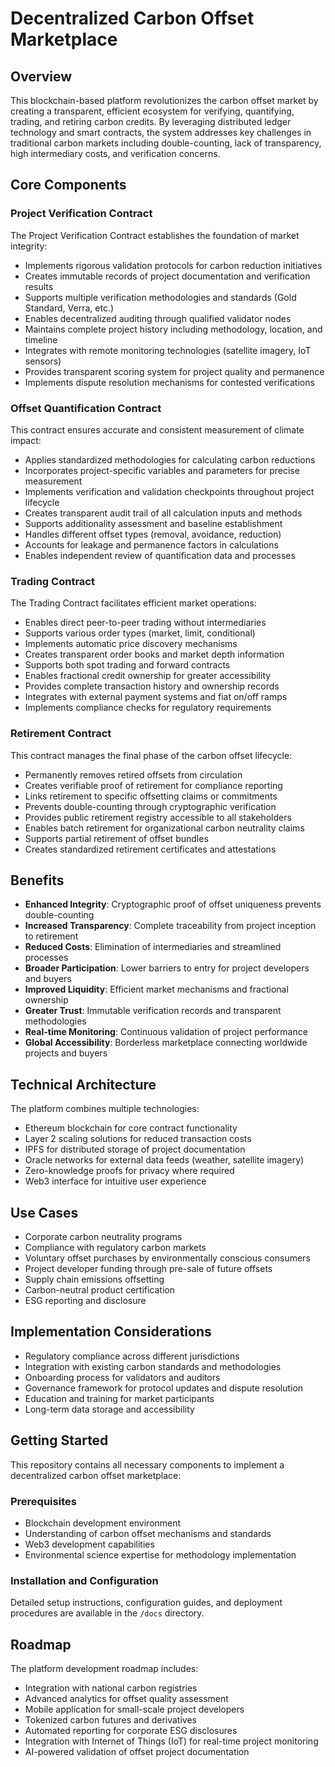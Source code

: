 # Decentralized Carbon Offset Marketplace

## Overview

This blockchain-based platform revolutionizes the carbon offset market by creating a transparent, efficient ecosystem for verifying, quantifying, trading, and retiring carbon credits. By leveraging distributed ledger technology and smart contracts, the system addresses key challenges in traditional carbon markets including double-counting, lack of transparency, high intermediary costs, and verification concerns.

## Core Components

### Project Verification Contract

The Project Verification Contract establishes the foundation of market integrity:

- Implements rigorous validation protocols for carbon reduction initiatives
- Creates immutable records of project documentation and verification results
- Supports multiple verification methodologies and standards (Gold Standard, Verra, etc.)
- Enables decentralized auditing through qualified validator nodes
- Maintains complete project history including methodology, location, and timeline
- Integrates with remote monitoring technologies (satellite imagery, IoT sensors)
- Provides transparent scoring system for project quality and permanence
- Implements dispute resolution mechanisms for contested verifications

### Offset Quantification Contract

This contract ensures accurate and consistent measurement of climate impact:

- Applies standardized methodologies for calculating carbon reductions
- Incorporates project-specific variables and parameters for precise measurement
- Implements verification and validation checkpoints throughout project lifecycle
- Creates transparent audit trail of all calculation inputs and methods
- Supports additionality assessment and baseline establishment
- Handles different offset types (removal, avoidance, reduction)
- Accounts for leakage and permanence factors in calculations
- Enables independent review of quantification data and processes

### Trading Contract

The Trading Contract facilitates efficient market operations:

- Enables direct peer-to-peer trading without intermediaries
- Supports various order types (market, limit, conditional)
- Implements automatic price discovery mechanisms
- Creates transparent order books and market depth information
- Supports both spot trading and forward contracts
- Enables fractional credit ownership for greater accessibility
- Provides complete transaction history and ownership records
- Integrates with external payment systems and fiat on/off ramps
- Implements compliance checks for regulatory requirements

### Retirement Contract

This contract manages the final phase of the carbon offset lifecycle:

- Permanently removes retired offsets from circulation
- Creates verifiable proof of retirement for compliance reporting
- Links retirement to specific offsetting claims or commitments
- Prevents double-counting through cryptographic verification
- Provides public retirement registry accessible to all stakeholders
- Enables batch retirement for organizational carbon neutrality claims
- Supports partial retirement of offset bundles
- Creates standardized retirement certificates and attestations

## Benefits

- **Enhanced Integrity**: Cryptographic proof of offset uniqueness prevents double-counting
- **Increased Transparency**: Complete traceability from project inception to retirement
- **Reduced Costs**: Elimination of intermediaries and streamlined processes
- **Broader Participation**: Lower barriers to entry for project developers and buyers
- **Improved Liquidity**: Efficient market mechanisms and fractional ownership
- **Greater Trust**: Immutable verification records and transparent methodologies
- **Real-time Monitoring**: Continuous validation of project performance
- **Global Accessibility**: Borderless marketplace connecting worldwide projects and buyers

## Technical Architecture

The platform combines multiple technologies:

- Ethereum blockchain for core contract functionality
- Layer 2 scaling solutions for reduced transaction costs
- IPFS for distributed storage of project documentation
- Oracle networks for external data feeds (weather, satellite imagery)
- Zero-knowledge proofs for privacy where required
- Web3 interface for intuitive user experience

## Use Cases

- Corporate carbon neutrality programs
- Compliance with regulatory carbon markets
- Voluntary offset purchases by environmentally conscious consumers
- Project developer funding through pre-sale of future offsets
- Supply chain emissions offsetting
- Carbon-neutral product certification
- ESG reporting and disclosure

## Implementation Considerations

- Regulatory compliance across different jurisdictions
- Integration with existing carbon standards and methodologies
- Onboarding process for validators and auditors
- Governance framework for protocol updates and dispute resolution
- Education and training for market participants
- Long-term data storage and accessibility

## Getting Started

This repository contains all necessary components to implement a decentralized carbon offset marketplace:

### Prerequisites
- Blockchain development environment
- Understanding of carbon offset mechanisms and standards
- Web3 development capabilities
- Environmental science expertise for methodology implementation

### Installation and Configuration
Detailed setup instructions, configuration guides, and deployment procedures are available in the `/docs` directory.

## Roadmap

The platform development roadmap includes:
- Integration with national carbon registries
- Advanced analytics for offset quality assessment
- Mobile application for small-scale project developers
- Tokenized carbon futures and derivatives
- Automated reporting for corporate ESG disclosures
- Integration with Internet of Things (IoT) for real-time project monitoring
- AI-powered validation of offset project documentation
